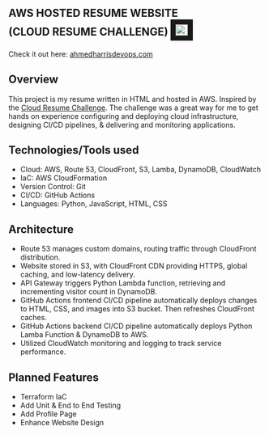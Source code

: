 ## **AWS HOSTED RESUME WEBSITE <br> (CLOUD RESUME CHALLENGE)** <samp><img src="frontend/images/cloud1.ico" width="24" height="22" border="10"/></samp>


Check it out here: [ahmedharrisdevops.com](https://ahmedharrisdevops.com) 


## **Overview**
This project is my resume written in HTML and hosted in AWS. Inspired by the [Cloud Resume Challenge](https://cloudresumechallenge.dev/docs/the-challenge/aws/). The challenge was a great way for me to get hands on experience configuring and deploying cloud infrastructure, designing CI/CD pipelines, & delivering and monitoring applications.



## **Technologies/Tools used**
* Cloud: AWS, Route 53, CloudFront, S3, Lamba, DynamoDB, CloudWatch
* IaC: AWS CloudFormation
* Version Control: Git
* CI/CD: GitHub Actions
* Languages: Python, JavaScript, HTML, CSS 



## **Architecture** 
* Route 53 manages custom domains, routing traffic through CloudFront distribution.
* Website stored in S3, with CloudFront CDN providing HTTPS, global caching, and low-latency delivery.
* API Gateway triggers Python Lambda function, retrieving and incrementing visitor count in DynamoDB.
* GitHub Actions frontend CI/CD pipeline automatically deploys changes to HTML, CSS, and images into S3 bucket. Then refreshes CloudFront caches.
* GitHub Actions backend CI/CD pipeline automatically deploys Python Lamba Function & DynamoDB to AWS.
* Utilized CloudWatch monitoring and logging to track service performance.



## **Planned Features**
* Terraform IaC
* Add Unit & End to End Testing 
* Add Profile Page
* Enhance Website Design

